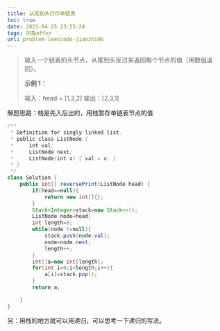 ```yaml
---
title: 从尾到头打印单链表
toc: true
date: 2021-04-25 23:55:24
tags: 剑指offer
url: problem-leetcode-jianzhi06
---
```


> 输入一个链表的头节点，从尾到头反过来返回每个节点的值（用数组返回）。
>
>  
>
> **示例 1：**
>
> 输入：head = [1,3,2]
> 输出：[2,3,1]

<!--more-->

解题思路：栈是先入后出的，用栈暂存单链表节点的值

```java
/**
 * Definition for singly-linked list.
 * public class ListNode {
 *     int val;
 *     ListNode next;
 *     ListNode(int x) { val = x; }
 * }
 */
class Solution {
    public int[] reversePrint(ListNode head) {
        if(head==null){
            return new int[]{};
        }
        Stack<Integer>stack=new Stack<>();
        ListNode node=head;
        int length=0;
        while(node !=null){
            stack.push(node.val);
            node=node.next;
            length++;
        }
        int[]a=new int[length];
        for(int i=0;i<length;i++){
            a[i]=stack.pop();
        }
        return a;

    }
}
```

另：用栈的地方就可以用递归，可以思考一下递归的写法。
